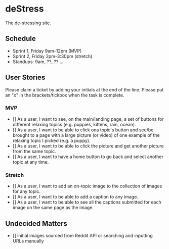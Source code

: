 # deStress

The de-stressing site.

## Schedule
* Sprint 1, Friday 9am-12pm (MVP)
* Sprint 2, Friday 2pm-3:30pm (stretch)
* Standups: 9am, ??, ?? ...

## User Stories

Please claim a ticket by adding your initials at the end of the line. 
Please put an "x" in the brackets/tickbox when the task is complete.

### MVP
* [] As a user, I want to see, on the main/landing page, a set of buttons for different relaxing topics (e.g. puppies, kittens, rain, ocean).
* [] As a user, I want to be able to click ona topic's button and see/be brought to a page with a large picture (or video) of one example of the relaxing topic I picked (e.g. a puppy).
* [] As a user, I want to be able to click the picture and get another picture from the same topic.
* [] As a user, I want to have a home button to go back and select another topic at any time.

### Stretch
* [] As a user, I want to add an on-topic image to the collection of images for any topic.
* [] As a user, I want to be able to add a caption to any image.
* [] As a user, I want to be able to see all the captions submitted for each image on the same page as the image.

## Undecided Matters
* [] initial images sourced from Reddit API or searching and inputting URLs manually

